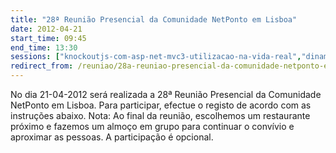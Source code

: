 ```yaml
---
title: "28ª Reunião Presencial da Comunidade NetPonto em Lisboa"
date: 2012-04-21
start_time: 09:45
end_time: 13:30
sessions: ["knockoutjs-com-asp-net-mvc3-utilizacao-na-vida-real","dinamica-e-motivacao-de-equipas-de-projecto"]
redirect_from: /reuniao/28a-reuniao-presencial-da-comunidade-netponto-em-lisboa/
---
```

No dia 21-04-2012 será realizada a 28ª Reunião Presencial da Comunidade NetPonto em Lisboa. Para participar, efectue o registo de acordo com as instruções abaixo.
Nota: Ao final da reunião, escolhemos um restaurante próximo e fazemos um almoço em grupo para continuar o convívio e aproximar as pessoas. A participação é opcional.